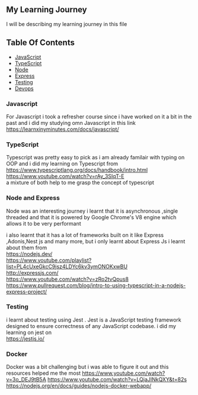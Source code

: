 ## My Learning Journey 

I will be describing my learning journey in this file 

## Table Of Contents

- [JavaScript](#javascript) 
- [TypeScript](#typescript) 
- [Node](#node-and-express)
- [Express](#node-and-express)
- [Testing](#testing)
- [Devops](#)

### Javascript 
For Javascript i took a refresher course since i have worked on it a bit in the past and i did my studying omn Javascript in this link   https://learnxinyminutes.com/docs/javascript/

### TypeScript 
Typescript was pretty easy to pick as i am already familair with typing on OOP  and i did my learning on Typescript from  
https://www.typescriptlang.org/docs/handbook/intro.html  
https://www.youtube.com/watch?v=rAy_3SIqT-E  
a mixture of both help to me grasp the concept of typescript

### Node and Express
Node was an interesting journey i learnt that it is  asynchronous  ,single threaded and that it is powered by Google Chrome's V8 engine  which allows it to be very performant

i also learnt that it has a lot of frameworks built on it like Express ,Adonis,Nest js and many more, but i only learnt about Express Js
i learnt about them from  
https://nodejs.dev/  
https://www.youtube.com/playlist?list=PL4cUxeGkcC9jsz4LDYc6kv3ymONOKxwBU  
http://expressjs.com/  
https://www.youtube.com/watch?v=zRo2tvQpus8  
https://www.pullrequest.com/blog/intro-to-using-typescript-in-a-nodejs-express-project/  

### Testing
i learnt about testing using Jest .
Jest is a JavaScript testing framework designed to ensure correctness of any JavaScript codebase.
i did my learning on jest on  
https://jestjs.io/

### Docker 
Docker was a bit challenging but i was able to figure it out  and this resources helped me the most 
https://www.youtube.com/watch?v=3o_DEJ9tB5A
https://www.youtube.com/watch?v=LQjaJINkQXY&t=82s
https://nodejs.org/en/docs/guides/nodejs-docker-webapp/